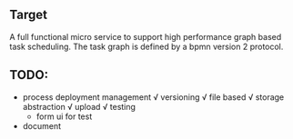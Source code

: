 ## Target

A full functional micro service to support high performance graph based task scheduling.
The task graph is defined by a bpmn version 2 protocol.

## TODO:

- process deployment management
    √ versioning
    √ file based
    √ storage abstraction
    √ upload
    √ testing
    - form ui for test
- document
